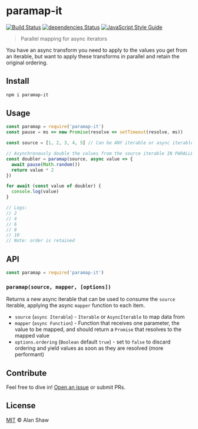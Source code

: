 # paramap-it

[![Build Status](https://travis-ci.org/alanshaw/paramap-it.svg?branch=master)](https://travis-ci.org/alanshaw/paramap-it)
[![dependencies Status](https://david-dm.org/alanshaw/paramap-it/status.svg)](https://david-dm.org/alanshaw/paramap-it)
[![JavaScript Style Guide](https://img.shields.io/badge/code_style-standard-brightgreen.svg)](https://standardjs.com)

> Parallel mapping for async iterators

You have an async transform you need to apply to the values you get from an iterable, but want to apply these transforms in parallel and retain the original ordering.

## Install

```sh
npm i paramap-it
```

## Usage

```js
const paramap = require('paramap-it')
const pause = ms => new Promise(resolve => setTimeout(resolve, ms))

const source = [1, 2, 3, 4, 5] // Can be ANY iterable or async iterable

// Asynchronously double the values from the source iterable IN PARALLEL
const doubler = paramap(source, async value => {
  await pause(Math.random())
  return value * 2
})

for await (const value of doubler) {
  console.log(value)
}

// Logs:
// 2
// 4
// 6
// 8
// 10
// Note: order is retained
```

## API

```js
const paramap = require('paramap-it')
```

### `paramap(source, mapper, [options])`

Returns a new async iterable that can be used to consume the `source` iterable, applying the async `mapper` function to each item.

* `source` (`async Iterable`) - `Iterable` or `AsyncIterable` to map data from
* `mapper` (`async Function`) - Function that receives one parameter, the value to be mapped, and should return a `Promise` that resolves to the mapped value
* `options.ordering` (`Boolean` default `true`) - set to `false` to discard ordering and yield values as soon as they are resolved (more performant)

## Contribute

Feel free to dive in! [Open an issue](https://github.com/alanshaw/paramap-it/issues/new) or submit PRs.

## License

[MIT](https://github.com/alanshaw/paramap-it/blob/master/LICENSE) © Alan Shaw
